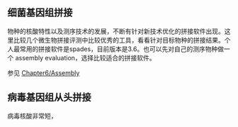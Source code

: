 ## 细菌基因组拼接

物种的核酸特性以及测序技术的发展，不断有针对新技术优化的拼接软件出现。这里比较几个微生物拼接评测中比较优秀的工具，看看针对目标物种的拼接结果。个人最常用的拼接软件是spades，目前版本是3.6。也可以先对自己的测序物种做一个 assembly evaluation，选择比较适合的拼接软件。

参见 [Chapter6/Assembly](chapter_6/assembly.html)


## 病毒基因组从头拼接

病毒核酸非常短，